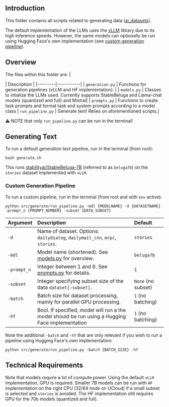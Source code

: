 ## Introduction
This folder contains all scripts related to generating data ([ai_datasets](../../datasets/ai_datasets)). 

The default implementation of the LLMs uses the [vLLM](https://github.com/vllm-project/vllm) library due to its high inference speeds. However, the same models can optionally be run using Hugging Face's own implementation (see [custom generation pipeline](#custom-generation-pipeline)).

## Overview
The files within this folder are:
| <div style="width:120px"></div>| Description |
|---------|:-----------|
| `generation.py` | Functions for generation pipelines (vLLM and HF implementation). |
| `models.py` | Classes to intialize the LLMs used. Currently supports StableBeluga and Llama-chat models (quantized and full) and Mistral|
| `prompts.py` | Functions to create task prompts and format task and system prompts according to a model class
| `run_pipeline.py` | Generate text! Relies on aforementioned scripts.|

⚠️ NOTE that only `run_pipeline.py` can be run in the terminal!

## Generating Text 
To run a default generation text pipeline, run in the terminal (from root):
```
bash generate.sh
```
This runs [stabilityai/StableBeluga-7B](https://huggingface.co/stabilityai/StableBeluga-7B) (referred to as `beluga7b`) on the `stories` dataset implemented with `vLLM`.

### Custom Generation Pipeline
To run a custom pipeline, run in the terminal (from root and with `env` active): 
```
python src/generate/run_pipeline.py -mdl {MODELNAME} -d {DATASETNAME} -prompt_n {PROMPT_NUMBER} -subset {DATA_SUBSET} 
```




| Argument     | Description                                                                      | Default                |
|:-------------|:---------------------------------------------------------------------------------|:-----------------------|
| `-d`         | Name of dataset. Options: `dailydialog`, `dailymail_cnn`, `mrpc`, `stories`.     | `stories`              |
| `-mdl`       | Model name (shortened). See [models.py](models.py) for overview.                 | `beluga7b`             |
| `-prompt_n`  | Integer between 1 and 6. See [prompts.py](prompts.py) for details.                | `1`                    |
| `-subset`    | Integer specifying subset size of the data `dataset[:subset]`.                   | `None` (no subset)     |
| `-batch`     | Batch size for dataset processing, mainly for parallel GPU processing.           | `1` (no batching)      |
| `-hf`     | Bool. If specified, model will run a  the model should be run using a Hugging Face implementation         | `1` (no batching)      |

Note the additional `-batch` and `-hf` that are only relevant if you wish to run a pipeline using Hugging Face's own implementation:
```
python src/generate/run_pipeline.py -batch {BATCH_SIZE} -hf
```

## Technical Requirements
Note that models require a lot of compute power. Using the default `vLLM` implementation, GPU is required. Smaller 7B models can be run with `HF` implementation on the right CPU (32/64 node on UCloud) if a small subset is selected and `stories` is avoided. The HF implementation still requires GPU for the 70b models (quantized and full). 